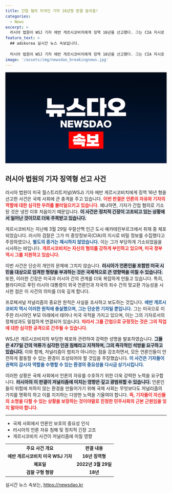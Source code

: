 ```yaml
---
title: 간첩 혐의 미국인 기자 16년형 판결 놀라움!
categories:
  - News
excerpt: >
  러시아 법원이 WSJ 기자 에반 게르시코비치에게 징역 16년을 선고했다. 그는 CIA 지시로 비밀 정보 수집 혐의를 받았으나 증거는 미비하며, 이 사건은 미국과 러시아의 죄수 교환 논의에 영향을 미칠 것으로 보인다.
feature_text: >
  ## adskorea 실시간 뉴스 속보입니다.

  러시아 법원이 WSJ 기자 에반 게르시코비치에게 징역 16년을 선고했다. 그는 CIA 지시로 비밀 정보 수집 혐의를 받았으나 증거는 미비하며, 이 사건은 미국과 러시아의 죄수 교환 논의에 영향을 미칠 것으로 보인다.
image: '/assets/img/newsdao_breakingnews.jpg'
---
```


<p><img src="/assets/img/newsdao_breakingnews.jpg" alt="adskorea 속보" /></p>

<h2 data-ke-size="size26">러시아 법원의 기자 징역형 선고 사건</h2>

<p data-ke-size="size16"></p> 러시아 법원이 미국 월스트리트저널(WSJ) 기자 에반 게르시코비치에게 징역 16년 형을 선고한 사건은 국제 사회에 큰 충격을 주고 있습니다. <b><span style="color: #ee2323;">이번 판결은 언론의 자유와 기자의 역할에 대한 심각한 우려를 불러일으키고 있습니다.</span></b> 왜냐하면, 기자가 간첩 혐의로 기소된 것은 냉전 이후 처음이기 때문입니다. <b><span style="background-color: #21538527;">이 사건은 정치적 긴장이 고조되고 있는 상황에서 일어난 것이므로 더욱 주목받고 있습니다.</span></b> 

<p data-ke-size="size16"></p> 게르시코비치는 지난해 3월 29일 우랄산맥 인근 도시 예카테린부르크에서 취재 중 체포되었습니다. 러시아 검찰은 그가 미 중앙정보국(CIA)의 지시로 비밀 정보를 수집했다고 주장하였으나, <b><span style="color: #1a5490;">별도의 증거는 제시하지 않았습니다.</span></b> 이는 그가 부당하게 기소되었음을 시사하는 바입니다. <b><span style="color: #ee2323;">게르시코비치는 자신의 혐의를 강하게 부인하고 있으며, 미국 정부 역시 그를 지원하고 있습니다.</span></b> 

<p data-ke-size="size16"></p> 이번 사건은 단순히 개인의 문제에 그치지 않습니다. <b><span style="background-color: #21538527;">러시아가 언론인을 포함한 미국 시민을 대상으로 엄격한 형량을 부과하는 것은 국제적으로 큰 영향력을 미칠 수 있습니다.</span></b> 또한, 이러한 긴장은 미국과 러시아 간의 관계를 더욱 복잡하게 만들고 있습니다. 특히, 블라디미르 푸틴 러시아 대통령이 외국 언론인과 자국의 죄수 간의 맞교환 가능성을 시사한 점은 이 사건의 의미를 더욱 깊게 합니다.

<p data-ke-size="size16"></p> 프로페셔널 저널리즘의 중요한 원칙은 사실을 조사하고 보도하는 것입니다. <b><span style="color: #1a5490;">에반 게르시코비치 역시 이러한 원칙에 충실했으며, 그는 단순한 기자일 뿐입니다.</span></b> 그는 미국으로 이주한 러시아인 부모 아래에서 태어나 미국 국적을 가지고 있으며, 이는 그의 기자로서의 정체성과도 밀접하게 연결되어 있습니다. <b><span style="color: #ee2323;">따라서 그를 간첩으로 규정짓는 것은 그의 직업에 대한 심각한 공격으로 간주될 수 있습니다.</span></b>

<p data-ke-size="size16"></p> WSJ은 게르시코비치의 부당한 체포와 관련하여 강력한 성명을 발표하였습니다. <b><span style="background-color: #21538527;">그들은 477일 간의 억류가 심각한 인권 침해라고 지적하며, 그의 즉각적인 석방을 요구하고 있습니다.</span></b> 이와 함께, 저널리즘이 범죄가 아니라는 점을 강조하면서, 모든 언론인들이 안전하게 활동할 수 있는 환경이 조성되어야 할 것임을 주장했습니다. <b><span style="color: #1a5490;">이 사건은 기자들이 권력의 감시자 역할을 수행할 수 있는 환경의 중요성을 다시금 상기시킵니다.</span></b>

<p data-ke-size="size16"></p> 이러한 상황은 국제 사회에서 언론의 자유를 수호하기 위한 더욱 강력한 노력을 요구합니다. <b><span style="background-color: #21538527;">러시아의 이 판결이 저널리즘에 미치는 영향은 깊고 광범위할 수 있습니다.</span></b> 언론인들이 위험에 처하지 않는 환경을 만들어가기 위해 국제 사회는 무엇보다도 저널리즘의 가치를 명확히 하고 이를 지지하는 다양한 노력을 기울여야 합니다. <b><span style="color: #ee2323;">즉, 기자들이 자신들의 소명을 다할 수 있는 상황을 보장하는 것이야말로 진정한 민주사회의 근본 근원임을 잊지 말아야 합니다.</span></b>

<hr>

<p data-ke-size="size16"></p> 

<ul>
    <li>국제 사회에서 언론인 보호의 중요성 인식</li>
    <li>러시아의 언론 자유 침해 및 정치적 긴장 고조</li>
    <li>게르시코비치 사건이 저널리즘에 미칠 영향</li>
</ul>

<p data-ke-size="size16"></p>

<table style="width: 100%;">
    <tr>
        <td style="text-align: center; height: 17px;"><b>주요 사건 개요</b></td>
        <td style="text-align: center; height: 17px;"><b>판결 내용</b></td>
    </tr>
    <tr>
        <td style="text-align: center; height: 17px;"><b>에반 게르시코비치 미국 WSJ 기자</b></td>
        <td style="text-align: center; height: 17px;"><b>16년 징역형</b></td>
    </tr>
    <tr>
        <td style="text-align: center; height: 17px;"><b>체포일</b></td>
        <td style="text-align: center; height: 17px;"><b>2022년 3월 29일</b></td>
    </tr>
    <tr>
        <td style="text-align: center; height: 17px;"><b>검찰 구형 형량</b></td>
        <td style="text-align: center; height: 17px;"><b>18년</b></td>
    </tr>
</table>

<p data-ke-size="size16"></p> 
실시간 뉴스 속보는, <a href="https://newsdao.kr" rel="dofollow">https://newsdao.kr</a>


